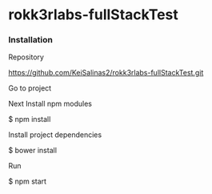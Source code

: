 # rokk3rlabs-fullStackTest

### Installation

Repository

https://github.com/KeiSalinas2/rokk3rlabs-fullStackTest.git

Go to project

Next Install npm modules

$ npm install

Install project dependencies

$ bower install

Run

$ npm start
